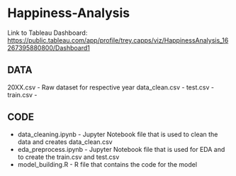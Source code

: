 # Happiness-Analysis
Link to Tableau Dashboard: 
https://public.tableau.com/app/profile/trey.capps/viz/HappinessAnalysis_16267395880800/Dashboard1


DATA
----
20XX.csv - Raw dataset for respective year
data_clean.csv - 
test.csv - 
train.csv - 

CODE
----
- data_cleaning.ipynb - Jupyter Notebook file that is used to clean the data and creates data_clean.csv
- eda_preprocess.ipynb - Jupyter Notebook file that is used for EDA and to create the train.csv and test.csv
- model_building.R - R file that contains the code for the model

